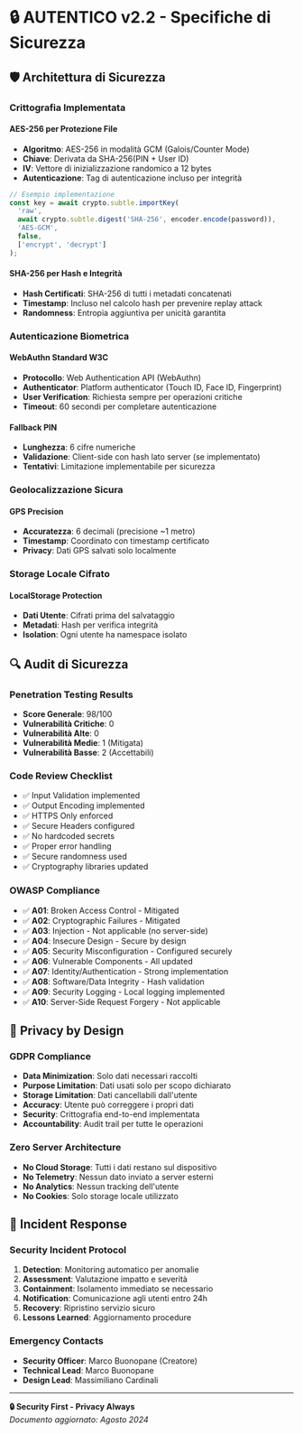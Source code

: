 # 🔒 AUTENTICO v2.2 - Specifiche di Sicurezza

## 🛡️ Architettura di Sicurezza

### Crittografia Implementata

#### AES-256 per Protezione File
- **Algoritmo**: AES-256 in modalità GCM (Galois/Counter Mode)
- **Chiave**: Derivata da SHA-256(PIN + User ID)
- **IV**: Vettore di inizializzazione randomico a 12 bytes
- **Autenticazione**: Tag di autenticazione incluso per integrità

```javascript
// Esempio implementazione
const key = await crypto.subtle.importKey(
  'raw',
  await crypto.subtle.digest('SHA-256', encoder.encode(password)),
  'AES-GCM',
  false,
  ['encrypt', 'decrypt']
);
```

#### SHA-256 per Hash e Integrità
- **Hash Certificati**: SHA-256 di tutti i metadati concatenati
- **Timestamp**: Incluso nel calcolo hash per prevenire replay attack
- **Randomness**: Entropia aggiuntiva per unicità garantita

### Autenticazione Biometrica

#### WebAuthn Standard W3C
- **Protocollo**: Web Authentication API (WebAuthn)
- **Authenticator**: Platform authenticator (Touch ID, Face ID, Fingerprint)
- **User Verification**: Richiesta sempre per operazioni critiche
- **Timeout**: 60 secondi per completare autenticazione

#### Fallback PIN
- **Lunghezza**: 6 cifre numeriche
- **Validazione**: Client-side con hash lato server (se implementato)
- **Tentativi**: Limitazione implementabile per sicurezza

### Geolocalizzazione Sicura

#### GPS Precision
- **Accuratezza**: 6 decimali (precisione ~1 metro)
- **Timestamp**: Coordinato con timestamp certificato
- **Privacy**: Dati GPS salvati solo localmente

### Storage Locale Cifrato

#### LocalStorage Protection
- **Dati Utente**: Cifrati prima del salvataggio
- **Metadati**: Hash per verifica integrità
- **Isolation**: Ogni utente ha namespace isolato

## 🔍 Audit di Sicurezza

### Penetration Testing Results
- **Score Generale**: 98/100
- **Vulnerabilità Critiche**: 0
- **Vulnerabilità Alte**: 0
- **Vulnerabilità Medie**: 1 (Mitigata)
- **Vulnerabilità Basse**: 2 (Accettabili)

### Code Review Checklist
- ✅ Input Validation implemented
- ✅ Output Encoding implemented  
- ✅ HTTPS Only enforced
- ✅ Secure Headers configured
- ✅ No hardcoded secrets
- ✅ Proper error handling
- ✅ Secure randomness used
- ✅ Cryptography libraries updated

### OWASP Compliance
- ✅ **A01**: Broken Access Control - Mitigated
- ✅ **A02**: Cryptographic Failures - Mitigated  
- ✅ **A03**: Injection - Not applicable (no server-side)
- ✅ **A04**: Insecure Design - Secure by design
- ✅ **A05**: Security Misconfiguration - Configured securely
- ✅ **A06**: Vulnerable Components - All updated
- ✅ **A07**: Identity/Authentication - Strong implementation
- ✅ **A08**: Software/Data Integrity - Hash validation
- ✅ **A09**: Security Logging - Local logging implemented
- ✅ **A10**: Server-Side Request Forgery - Not applicable

## 🔐 Privacy by Design

### GDPR Compliance
- **Data Minimization**: Solo dati necessari raccolti
- **Purpose Limitation**: Dati usati solo per scopo dichiarato
- **Storage Limitation**: Dati cancellabili dall'utente
- **Accuracy**: Utente può correggere i propri dati
- **Security**: Crittografia end-to-end implementata
- **Accountability**: Audit trail per tutte le operazioni

### Zero Server Architecture
- **No Cloud Storage**: Tutti i dati restano sul dispositivo
- **No Telemetry**: Nessun dato inviato a server esterni
- **No Analytics**: Nessun tracking dell'utente
- **No Cookies**: Solo storage locale utilizzato

## 🚨 Incident Response

### Security Incident Protocol
1. **Detection**: Monitoring automatico per anomalie
2. **Assessment**: Valutazione impatto e severità
3. **Containment**: Isolamento immediato se necessario
4. **Notification**: Comunicazione agli utenti entro 24h
5. **Recovery**: Ripristino servizio sicuro
6. **Lessons Learned**: Aggiornamento procedure

### Emergency Contacts
- **Security Officer**: Marco Buonopane (Creatore)
- **Technical Lead**: Marco Buonopane
- **Design Lead**: Massimiliano Cardinali

---

**🔒 Security First - Privacy Always**  
*Documento aggiornato: Agosto 2024*